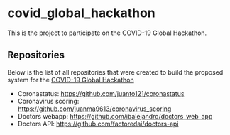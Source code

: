 # covid_global_hackathon
This is the project to participate on the COVID-19 Global Hackathon.

## Repositories
Below is the list of all repositories that were created to build the proposed system for the [COVID-19 Global Hackathon](https://covid-global-hackathon.devpost.com/)
- Coronastatus: https://github.com/juanto121/coronastatus
- Coronavirus scoring: https://github.com/juanma9613/coronavirus_scoring
- Doctors webapp: https://github.com/ibalejandro/doctors_web_app
- Doctors API: https://github.com/factoredai/doctors-api
